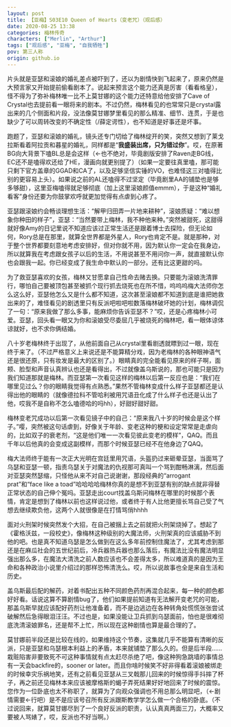```yaml
---
layout: post
title: 【亚梅】S03E10 Queen of Hearts（变老咒）（观后感）
date: 2020-08-25 13:38
categories: 梅林传奇
characters: ["Merlin", "Arthur"]
tags: ["观后感", "亚梅", "自我牺牲"]
pov: 第三人称
origin: github.io
---
```


片头就是亚瑟和滚娘的婚礼差点被吓到了，还以为剧情快到飞起来了，原来仍然是大预言家又开始提前偷看剧本了。说起来预言这个能力还真是厉害（看看格皇），怪不得为了弥补梅林唯一比不上莫甘娜的这个能力还特意给他安排了Cave of Crystal也去提前看一眼将来的剧本。不过仍然，梅林看见的也常常只是crystal露出来的几个侧面和片段，没法像莫甘娜梦里看见的那么精准、细节、连贯，于是也缺少了可以周转改变的不确定性（/薛定谔性），也不知道是好事还是坏事。

跑题了，亚瑟和滚娘的婚礼，镜头还专门切给了梅林绽开的笑，突然又想到了莱戈拉斯看着阿拉贡和暮星的婚礼，同样都是“**我盛装出席，只为错过你**”。哎，在原著BG向大背景下嗑BL总是会这样（←也不绝对，毕竟剧版安排了Raven走BG线，EC还不是嗑得欢还给了HE，漫画向就更别提了）（如果一定要往真里嗑，那可能只剩下官方盖章的GGAD和CA了，以及足够坚信实锤的VO，也难怪这三对嗑得比别的更容易上头）。如果说之前的AL还嗑得不过坚定（毕竟剧里AA的铺垫也是够多够甜），这里亚梅嗑得就足够彻底（加上这里滚娘颜值emmm），于是这种“婚礼看客”身份还要为你鼓掌欢呼就更加觉得有点虐到心疼了。

亚瑟跟滚娘约会畅谈理想生活：“解甲归田弄一片地来耕种”，滚娘质疑：“难以想象你种田的样子”，亚瑟：“当然要带上梅林，我不种他来种。”突然被甜死，这甜得就好像Amy的日记里说不知道应该过正常生活还是跟着博士去探险，但无论如何，Rory总是在那里，就算全世界都是外星人，Rory也肯定不是。就是那种，对于整个世界都要刻意地考虑安排好，但对你就不用，因为默认你一定会在我身边，所以就算我在考虑跟女孩子以后的生活，不用说甚至不用问你一声，就直接默认你也会跟我一起。你已经变成了我生命中默认的一部分。还有比这更甜的吗。

为了救亚瑟喜欢的女孩，梅林又甘愿拿自己性命去赌去换。只要能为滚娘洗清罪行，哪怕自己要被顶包甚至被抓个现行抓去烧死也在所不惜，呜呜呜梅大法师你怎么这么好，亚瑟他怎么又是什么都不知道，这次甚至滚娘都不知道到底是谁把她救出来的了，难怪看见的剧透里只有反派吧啦吧啦数落梅林破坏她的计划，梅林调侃了一句：“原来我做了那么多事，能麻烦你告诉亚瑟不？”哎，还是心疼梅林小可爱。亚瑟，回头看一眼又为你和滚娘受尽委屈几乎被烧死的梅林吧，看一眼体谅体谅就好，也不求你俩结婚。

八十岁老梅林终于出现了，从他前面自己从crystal里看剧透就瞟到过一眼，现在终于来了。（不过严格意义上来说还是不能算精分戏，因为老梅林的各种眼神语气还是很还原，只有妆发是最大的区别了。）眼睛真的完全能看见原来的样子啊，面颊、脸型和声音认真辨认也还是看得出，不过就像盖乌斯说的，那也可能只是因为我们知道那就是梅林。而亚瑟第一次看见这样的梅林以后第一反应也是：“我们在哪里见过么？你的眼睛我觉得有点熟悉。”果然不管梅林变成什么样子亚瑟都还是认得出他的眼睛的（就像德拉科不管哈利被用咒语丑化成了什么样子也还是认出了他，哎我不是自称不怎么嗑德哈的吗hh），好甜好甜好甜。

梅林变老咒成功以后第一次看见镜子中的自己：“原来我八十岁的时候会是这个样子。”嘤，突然被这句话虐到，好像关于年龄、变老这种的梗和设定常常是走虐向的，比如双子的衰老剂，“这是他们唯一一次看见彼此变老的模样”，QAQ。而且千年以后他真的会变成这副模样，而那个时候亚瑟已经不在他身边了QAQ。

梅大法师终于能有一次正大光明在宫廷里用咒语，头盔扔过来砸晕亚瑟，当面骂了乌瑟和亚瑟一顿，指责乌瑟关于对魔法的仇视那可真叫一个骂到酣畅淋漓，然后面对亚瑟突然瑟缩，只怪他从来不对自己说谢谢，那段经典的“arrogant prat”和“face like a toad”哈哈哈哈梅林你真的是想不到亚瑟有别的缺点就非得替正常状态的自己伸个冤吗。亚瑟走出court找盖乌斯问梅林在哪里的时候那个表情，肯定是想到了梅林以前也这样说过他，或者终于有人比他更擅长骂自己受了气想去继续欺负他，这两个人就很像是在打情骂俏hhhh

面对火刑架时候突然发个大招，在自己被捆上去之前就把火刑架烧掉了。想起了《霍格沃兹，一段校史》，像梅林这种级别的大魔法师，火刑架真的应该威胁不到他的吧。也是真不知道乌瑟是怎么做到在这么多年前控制住魔法了，尤其考虑到那还是在麻瓜社会的五世纪前后，冷兵器热兵器也那么落后，有魔法比没有魔法明显强出那么多，在魔法大清洗之前人数应该也不会差得太多，所以难道真的是因为王命和各种政治小说里介绍过的那样恐怖清洗么。哎，所以说故事也全是来自生活和历史。

盖乌斯最后配的解药，对着书配出五种不同颜色药剂再混合起来，每一种的颜色都好好看。话说这算不算剧情bug了，他们如果提前知道有无法解开变老咒的可能，那盖乌斯早就应该配好药剂让他准备着，而不是边逃边在各种转角处慌慌张张尝试破解然后急得眼泪汪汪。不过也是，如果没能让卫兵抓到乌瑟面前，怕也是很难彻底洗清滚娘罪名，还是帮不上忙，所以现在这种剧情也算是最合理的了。

莫甘娜前半段还是比较在线的，如果维持这个节奏，这集就几乎不能算有清晰的反派，只是亚瑟和乌瑟根本利益上的矛盾，本来就铺垫了那么久的。但是后半段……栽赃陷害非要致死不可这种事情就有点太赶尽杀绝了吧，像这种狗急跳墙的事情总有一天会backfire的，sooner or later。而且你啥时候笑不好非得看着滚娘被绑走的时候幸灾乐祸地笑，还有之前看见亚瑟从三叉戟那儿回来的时候惊得手抖摔了杯子，再之前还见梅林本来应该被摩格斯的蝎子弄死结果好好地回来了时候的震惊。您作为一位卧底也太不称职了，就算为了向观众强调也不用总那么明显吧，（←剧情需要←行吧）是不是应该号召所有反派跟斯教学学怎么做一个合格的卧底。（不过说回来，就算莫甘娜尽到了一个良好反派的职责，认认真真两面三刀，大概率又要被人骂婊了，哎，反派也不好当啊。）